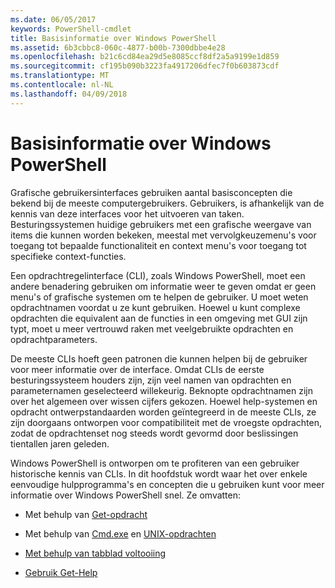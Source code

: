```yaml
---
ms.date: 06/05/2017
keywords: PowerShell-cmdlet
title: Basisinformatie over Windows PowerShell
ms.assetid: 6b3cbbc8-060c-4877-b00b-7300dbbe4e28
ms.openlocfilehash: b21c6cd84ea29d5e8085ccf8df2a5a9199e1d859
ms.sourcegitcommit: cf195b090b3223fa4917206dfec7f0b603873cdf
ms.translationtype: MT
ms.contentlocale: nl-NL
ms.lasthandoff: 04/09/2018
---
```

# <a name="windows-powershell-basics"></a>Basisinformatie over Windows PowerShell
Grafische gebruikersinterfaces gebruiken aantal basisconcepten die bekend bij de meeste computergebruikers. Gebruikers, is afhankelijk van de kennis van deze interfaces voor het uitvoeren van taken. Besturingssystemen huidige gebruikers met een grafische weergave van items die kunnen worden bekeken, meestal met vervolgkeuzemenu's voor toegang tot bepaalde functionaliteit en context menu's voor toegang tot specifieke context-functies.

Een opdrachtregelinterface (CLI), zoals Windows PowerShell, moet een andere benadering gebruiken om informatie weer te geven omdat er geen menu's of grafische systemen om te helpen de gebruiker. U moet weten opdrachtnamen voordat u ze kunt gebruiken. Hoewel u kunt complexe opdrachten die equivalent aan de functies in een omgeving met GUI zijn typt, moet u meer vertrouwd raken met veelgebruikte opdrachten en opdrachtparameters.

De meeste CLIs hoeft geen patronen die kunnen helpen bij de gebruiker voor meer informatie over de interface. Omdat CLIs de eerste besturingssysteem houders zijn, zijn veel namen van opdrachten en parameternamen geselecteerd willekeurig. Beknopte opdrachtnamen zijn over het algemeen over wissen cijfers gekozen. Hoewel help-systemen en opdracht ontwerpstandaarden worden geïntegreerd in de meeste CLIs, ze zijn doorgaans ontworpen voor compatibiliteit met de vroegste opdrachten, zodat de opdrachtenset nog steeds wordt gevormd door beslissingen tientallen jaren geleden.

Windows PowerShell is ontworpen om te profiteren van een gebruiker historische kennis van CLIs. In dit hoofdstuk wordt waar het over enkele eenvoudige hulpprogramma's en concepten die u gebruiken kunt voor meer informatie over Windows PowerShell snel. Ze omvatten:

- Met behulp van [Get-opdracht](/powershell/module/Microsoft.PowerShell.Core/get-command)

- Met behulp van [Cmd.exe](/windows-server/administration/windows-commands/cmd) en [UNIX-opdrachten](/windows/wsl/reference)

- [Met behulp van tabblad voltooiing](../../core-powershell/console/using-tab-expansion.md)

- [Gebruik Get-Help](./getting-detailed-help-information.md)